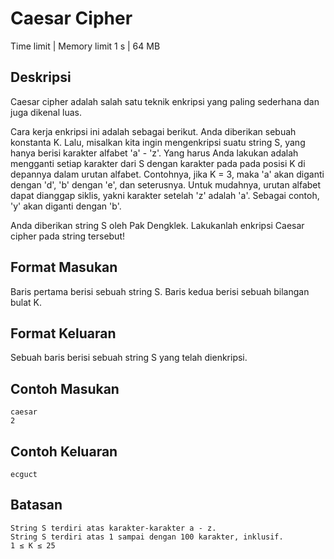 # Caesar Cipher

Time limit | Memory limit
1 s | 64 MB

## Deskripsi
Caesar cipher adalah salah satu teknik enkripsi yang paling sederhana dan juga dikenal luas.

Cara kerja enkripsi ini adalah sebagai berikut. Anda diberikan sebuah konstanta K. Lalu, misalkan kita ingin mengenkripsi suatu string S, yang hanya berisi karakter alfabet 'a' - 'z'. Yang harus Anda lakukan adalah mengganti setiap karakter dari S dengan karakter pada pada posisi K di depannya dalam urutan alfabet. Contohnya, jika K = 3, maka 'a' akan diganti dengan 'd', 'b' dengan 'e', dan seterusnya. Untuk mudahnya, urutan alfabet dapat dianggap siklis, yakni karakter setelah 'z' adalah 'a'. Sebagai contoh, 'y' akan diganti dengan 'b'.

Anda diberikan string S oleh Pak Dengklek. Lakukanlah enkripsi Caesar cipher pada string tersebut!

## Format Masukan
Baris pertama berisi sebuah string S. Baris kedua berisi sebuah bilangan bulat K.

## Format Keluaran
Sebuah baris berisi sebuah string S yang telah dienkripsi.

## Contoh Masukan
    caesar
    2
## Contoh Keluaran
    ecguct
## Batasan
    String S terdiri atas karakter-karakter a - z.
    String S terdiri atas 1 sampai dengan 100 karakter, inklusif.
    1 ≤ K ≤ 25
